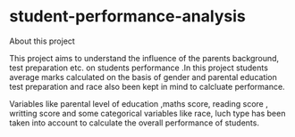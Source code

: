 # student-performance-analysis

About this project

This project aims to understand the influence of the parents background, test preparation etc. on students performance .In this project students average marks calculated on the basis of gender and parental education  test preparation and race also been kept in mind to calcluate performance.

Variables like parental level of education ,maths score, reading score , writting score and some categorical variables like race, luch type has been taken into account to calculate the overall performance of students.
